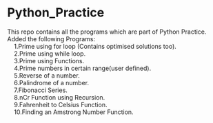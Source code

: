 # Python_Practice
This repo contains all the programs which are part of Python Practice.\
Added the following Programs:\
&nbsp;&nbsp;&nbsp;&nbsp;1.Prime using for loop (Contains optimised solutions too).\
&nbsp;&nbsp;&nbsp;&nbsp;2.Prime using while loop.\
&nbsp;&nbsp;&nbsp;&nbsp;3.Prime using Functions.\
&nbsp;&nbsp;&nbsp;&nbsp;4.Prime numbers in certain range(user defined).\
&nbsp;&nbsp;&nbsp;&nbsp;5.Reverse of a number.\
&nbsp;&nbsp;&nbsp;&nbsp;6.Palindrome of a number.\
&nbsp;&nbsp;&nbsp;&nbsp;7.Fibonacci Series.\
&nbsp;&nbsp;&nbsp;&nbsp;8.nCr Function using Recursion.\
&nbsp;&nbsp;&nbsp;&nbsp;9.Fahrenheit to Celsius Function.\
&nbsp;&nbsp;&nbsp;&nbsp;10.Finding an Amstrong Number Function.
